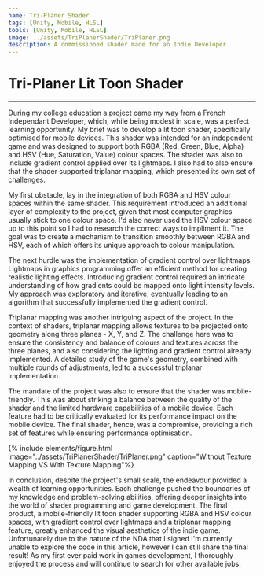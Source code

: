 ```yaml
---
name: Tri-Planer Shader
tags: [Unity, Mobile, HLSL]
tools: [Unity, Mobile, HLSL]
image: ../assets/TriPlanerShader/TriPlaner.png
description: A commissioned shader made for an Indie Developer
---
```


# **Tri-Planer Lit Toon Shader**

---

During my college education a project came my way from a French Independant Developer, which, while being modest in scale, was a perfect learning opportunity. My brief was to develop a lit toon shader, specifically optimised for mobile devices. This shader was intended for an independent game and was designed to support both RGBA (Red, Green, Blue, Alpha) and HSV (Hue, Saturation, Value) colour spaces. The shader was also to include gradient control applied over its lightmaps. I also had to also ensure that the shader supported triplanar mapping, which presented its own set of challenges.

My first obstacle, lay in the integration of both RGBA and HSV colour spaces within the same shader. This requirement introduced an additional layer of complexity to the project, given that most computer graphics usually stick to one colour space. I'd also never used the HSV colour space up to this point so I had to research the correct ways to impliment it. The goal was to create a mechanism to transition smoothly between RGBA and HSV, each of which offers its unique approach to colour manipulation.

The next hurdle was the implementation of gradient control over lightmaps. Lightmaps in graphics programming offer an efficient method for creating realistic lighting effects. Introducing gradient control required an intricate understanding of how gradients could be mapped onto light intensity levels. My approach was exploratory and iterative, eventually leading to an algorithm that successfully implemented the gradient control.

Triplanar mapping was another intriguing aspect of the project. In the context of shaders, triplanar mapping allows textures to be projected onto geometry along three planes - X, Y, and Z. The challenge here was to ensure the consistency and balance of colours and textures across the three planes, and also considering the lighting and gradient control already implemented. A detailed study of the game's geometry, combined with multiple rounds of adjustments, led to a successful triplanar implementation.

The mandate of the project was also to ensure that the shader was mobile-friendly. This was about striking a balance between the quality of the shader and the limited hardware capabilities of a mobile device. Each feature had to be critically evaluated for its performance impact on the mobile device. The final shader, hence, was a compromise, providing a rich set of features while ensuring performance optimisation.

{% include elements/figure.html image="../assets/TriPlanerShader/TriPlaner.png" caption="Without Texture Mapping VS With Texture Mapping"%}

In conclusion, despite the project's small scale, the endeavour provided a wealth of learning opportunities. Each challenge pushed the boundaries of my knowledge and problem-solving abilities, offering deeper insights into the world of shader programming and game development. The final product, a mobile-friendly lit toon shader supporting RGBA and HSV colour spaces, with gradient control over lightmaps and a triplanar mapping feature, greatly enhanced the visual aesthetics of the indie game. Unfortunately due to the nature of the NDA that I signed I'm currently unable to explore the code in this article, however I can still share the final result! As my first ever paid work in games development, I thoroughly enjoyed the process and will continue to search for other available jobs.
